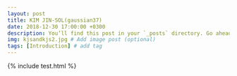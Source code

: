```yaml
---
layout: post
title: KIM JIN-SOL(gaussian37)
date: 2018-12-30 17:00:00 +0300
description: You’ll find this post in your `_posts` directory. Go ahead and edit it and re-build the site to see your changes. # Add post description (optional)
img: kjsandkjs2.jpg # Add image post (optional)
tags: [Introduction] # add tag
---
```


{% include test.html %}